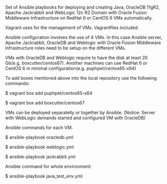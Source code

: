 Set of Ansible playbooks for deploying and creating Java, OracleDB 11gR2, Apache Jackrabbit and WebLogic 12c R2 Domain with Oracle Fusion Middleware Infrastructure on RedHat 6 or CentOS 6 VMs automatically.

Vagrant uses for the management of VMs. Vagrantfiles included. 

Ansible configuration involves the use of 4 VMs. In this case Ansible server, Apache Jackrabbit, OracleDB and Weblogic with Oracle Fusion Middleware Infrastructure roles need to be setup on the different VMs. 

VMs with OracleDB and Weblogic require to have the disk at least 20 Gb(e.g. boxcutter/centos67). Another machines can use RedHat 6 or CentOS 6 in minimal configuration(e.g. puphpet/centos65-x64)

To add boxes mentioned above into the local repository use the following commands:

$ vagrant box add puphpet/centos65-x64

$ vagrant box add boxcutter/centos67


VMs can be deployed separatelly or together by Ansible.
(Notice: Server with WebLogic demands started and configured VM with OracleDB) 


Ansible commands for each VM:

$ ansible-playbook oracledb.yml

$ ansible-playbook weblogic.yml

$ ansible-playbook jackrabbit.yml 


Ansible command for whole environment:

$ ansible-playbook java_test_env.yml